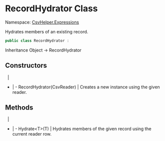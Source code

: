# RecordHydrator Class

Namespace: [CsvHelper.Expressions](/api/CsvHelper.Expressions)

Hydrates members of an existing record.

```cs
public class RecordHydrator : 
```

Inheritance Object -> RecordHydrator

## Constructors
&nbsp; | &nbsp;
- | -
RecordHydrator(CsvReader) | Creates a new instance using the given reader.

## Methods
&nbsp; | &nbsp;
- | -
Hydrate&lt;T&gt;(T) | Hydrates members of the given record using the current reader row.
